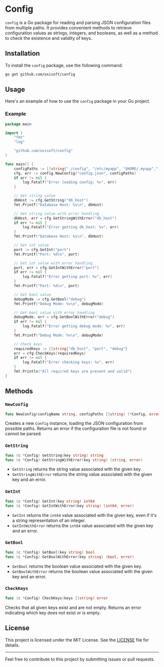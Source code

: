 
# Config

`config` is a Go package for reading and parsing JSON configuration files from multiple paths. It provides convenient methods to retrieve configuration values as strings, integers, and booleans, as well as a method to check the existence and validity of keys.

## Installation

To install the `config` package, use the following command:

```sh
go get github.com/oxisoft/config
```

## Usage

Here's an example of how to use the `config` package in your Go project.

### Example

```go
package main

import (
	"fmt"
	"log"

	"github.com/oxisoft/config"
)

func main() {
	configPaths := []string{"./config", "/etc/myapp", "$HOME/.myapp","."}
	cfg, err := config.NewConfig("config.json", configPaths)
	if err != nil {
		log.Fatalf("Error loading config: %v", err)
	}

	// Get string value
	dbHost := cfg.GetString("db_host")
	fmt.Printf("Database Host: %s\n", dbHost)

	// Get string value with error handling
	dbHost, err = cfg.GetStringWithError("db_host")
	if err != nil {
		log.Fatalf("Error getting db_host: %v", err)
	}
	fmt.Printf("Database Host: %s\n", dbHost)

	// Get int value
	port := cfg.GetInt("port")
	fmt.Printf("Port: %d\n", port)

	// Get int value with error handling
	port, err = cfg.GetIntWithError("port")
	if err != nil {
		log.Fatalf("Error getting port: %v", err)
	}
	fmt.Printf("Port: %d\n", port)

	// Get bool value
	debugMode := cfg.GetBool("debug")
	fmt.Printf("Debug Mode: %v\n", debugMode)

	// Get bool value with error handling
	debugMode, err = cfg.GetBoolWithError("debug")
	if err != nil {
		log.Fatalf("Error getting debug mode: %v", err)
	}
	fmt.Printf("Debug Mode: %v\n", debugMode)

	// Check keys
	requiredKeys := []string{"db_host", "port", "debug"}
	err = cfg.CheckKeys(requiredKeys)
	if err != nil {
		log.Fatalf("Error checking keys: %v", err)
	}
	fmt.Println("All required keys are present and valid")
}
```

## Methods

### `NewConfig`

```go
func NewConfig(configName string, configPaths []string) (*Config, error)
```

Creates a new `Config` instance, loading the JSON configuration from possible paths. Returns an error if the configuration file is not found or cannot be parsed.

### `GetString`

```go
func (c *Config) GetString(key string) string
func (c *Config) GetStringWithError(key string) (string, error)
```

- `GetString` returns the string value associated with the given key.
- `GetStringWithError` returns the string value associated with the given key and an error.

### `GetInt`

```go
func (c *Config) GetInt(key string) int64
func (c *Config) GetIntWithError(key string) (int64, error)
```

- `GetInt` returns the `int64` value associated with the given key, even if it's a string representation of an integer.
- `GetIntWithError` returns the `int64` value associated with the given key and an error.

### `GetBool`

```go
func (c *Config) GetBool(key string) bool
func (c *Config) GetBoolWithError(key string) (bool, error)
```

- `GetBool` returns the boolean value associated with the given key.
- `GetBoolWithError` returns the boolean value associated with the given key and an error.

### `CheckKeys`

```go
func (c *Config) CheckKeys(keys []string) error
```

Checks that all given keys exist and are not empty. Returns an error indicating which key does not exist or is empty.

## License

This project is licensed under the MIT License. See the [LICENSE](LICENSE) file for details.

---

Feel free to contribute to this project by submitting issues or pull requests.
